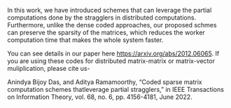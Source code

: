In this work, we have introduced schemes that can leverage the partial computations done by the stragglers in distributed computations. Furthermore, unlike the dense coded approaches, our proposed schmes can preserve the sparsity of the matrices, which reduces the worker computation time that makes the whole system faster.

You can see details in our paper here https://arxiv.org/abs/2012.06065. If you are using these codes for distributed matrix-matrix or matrix-vector muliplication, please cite us-

Anindya Bijoy Das, and Aditya Ramamoorthy, “Coded sparse matrix computation schemes thatleverage partial stragglers,” in IEEE Transactions on Information Theory, vol. 68, no. 6, pp. 4156-4181, June 2022.
